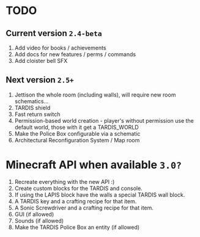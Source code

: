 # TODO

## Current version `2.4-beta`
1. Add video for books / achievements
2. Add docs for new features / perms / commands
3. Add cloister bell SFX

## Next version `2.5+`
1. Jettison the whole room (including walls), will require new room schematics...
2. TARDIS shield
3. Fast return switch
4. Permission-based world creation - player's without permission use the default world, those with it get a TARDIS_WORLD
5. Make the Police Box configurable via a schematic
6. Architectural Reconfiguration System / Map room

# Minecraft API when available `3.0?`
1. Recreate everything with the new API :)
2. Create custom blocks for the TARDIS and console.
3. If using the LAPIS block have the walls a special TARDIS wall block.
4. A TARDIS key and a crafting recipe for that item.
5. A Sonic Screwdriver and a crafting recipe for that item.
6. GUI (if allowed)
7. Sounds (if allowed)
8. Make the TARDIS Police Box an entity (if allowed)
